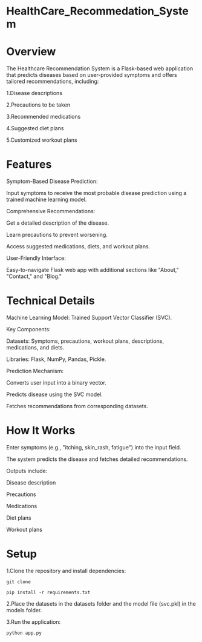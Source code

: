 # HealthCare_Recommedation_System

# Overview
The Healthcare Recommendation System is a Flask-based web application that predicts diseases based on user-provided symptoms and offers tailored recommendations, including:

1.Disease descriptions

2.Precautions to be taken

3.Recommended medications

4.Suggested diet plans

5.Customized workout plans

# Features

Symptom-Based Disease Prediction:

Input symptoms to receive the most probable disease prediction using a trained machine learning model.

Comprehensive Recommendations:

Get a detailed description of the disease.

Learn precautions to prevent worsening.

Access suggested medications, diets, and workout plans.

User-Friendly Interface:

Easy-to-navigate Flask web app with additional sections like "About," "Contact," and "Blog."

# Technical Details

Machine Learning Model: Trained Support Vector Classifier (SVC).

Key Components:

Datasets: Symptoms, precautions, workout plans, descriptions, medications, and diets.

Libraries: Flask, NumPy, Pandas, Pickle.

Prediction Mechanism:

Converts user input into a binary vector.

Predicts disease using the SVC model.

Fetches recommendations from corresponding datasets.

# How It Works

Enter symptoms (e.g., "itching, skin_rash, fatigue") into the input field.

The system predicts the disease and fetches detailed recommendations.

Outputs include:

Disease description

Precautions

Medications

Diet plans

Workout plans

# Setup
1.Clone the repository and install dependencies:
```
git clone
 ```
```
pip install -r requirements.txt
 ```

2.Place the datasets in the datasets folder and the model file (svc.pkl) in the models folder.

3.Run the application:
```
python app.py
 ```

